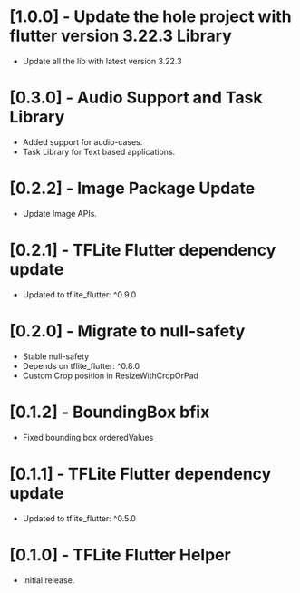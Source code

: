 # [1.0.0] - Update the hole project with flutter version 3.22.3 Library
* Update all the lib with latest version 3.22.3

# [0.3.0] - Audio Support and Task Library
* Added support for audio-cases.
* Task Library for Text based applications.

# [0.2.2] - Image Package Update
* Update Image APIs.

# [0.2.1] - TFLite Flutter dependency update

* Updated to tflite_flutter: ^0.9.0

# [0.2.0] - Migrate to null-safety
* Stable null-safety
* Depends on tflite_flutter: ^0.8.0
* Custom Crop position in ResizeWithCropOrPad

# [0.1.2] - BoundingBox bfix

* Fixed bounding box orderedValues

# [0.1.1] - TFLite Flutter dependency update

* Updated to tflite_flutter: ^0.5.0

# [0.1.0] - TFLite Flutter Helper

* Initial release.
